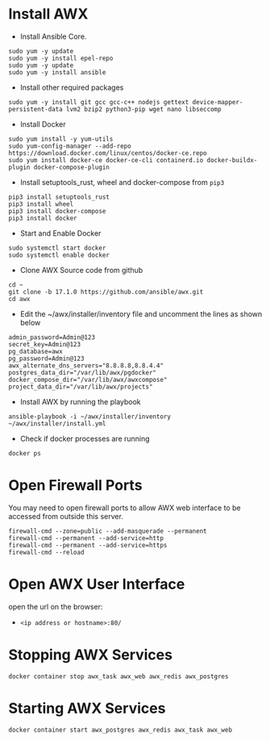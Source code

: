 # Install AWX
- Install Ansible Core.
```
sudo yum -y update
sudo yum -y install epel-repo
sudo yum -y update
sudo yum -y install ansible
```
- Install other required packages
```
sudo yum -y install git gcc gcc-c++ nodejs gettext device-mapper-persistent-data lvm2 bzip2 python3-pip wget nano libseccomp
```
- Install Docker
```
sudo yum install -y yum-utils
sudo yum-config-manager --add-repo https://download.docker.com/linux/centos/docker-ce.repo
sudo yum install docker-ce docker-ce-cli containerd.io docker-buildx-plugin docker-compose-plugin
```
- Install setuptools_rust, wheel and docker-compose from `pip3`
```
pip3 install setuptools_rust
pip3 install wheel
pip3 install docker-compose
pip3 install docker
```

- Start and Enable Docker
```
sudo systemctl start docker
sudo systemctl enable docker
```

- Clone AWX Source code from github
```
cd ~
git clone -b 17.1.0 https://github.com/ansible/awx.git
cd awx
```
- Edit the ~/awx/installer/inventory file and uncomment the lines as shown below
```
admin_password=Admin@123
secret_key=Admin@123
pg_database=awx
pg_password=Admin@123
awx_alternate_dns_servers="8.8.8.8,8.8.4.4"
postgres_data_dir="/var/lib/awx/pgdocker"
docker_compose_dir="/var/lib/awx/awxcompose"
project_data_dir="/var/lib/awx/projects"
```
- Install AWX by running the playbook
```
ansible-playbook -i ~/awx/installer/inventory ~/awx/installer/install.yml
```

- Check if docker processes are running
```
docker ps
```

# Open Firewall Ports
You may need to open firewall ports to allow AWX web interface to be accessed from outside this server.
```
firewall-cmd --zone=public --add-masquerade --permanent
firewall-cmd --permanent --add-service=http
firewall-cmd --permanent --add-service=https
firewall-cmd --reload
```

# Open AWX User Interface
open the url on the browser:
- `<ip address or hostname>:80/`

# Stopping AWX Services
```
docker container stop awx_task awx_web awx_redis awx_postgres
```

# Starting AWX Services
```
docker container start awx_postgres awx_redis awx_task awx_web
```
